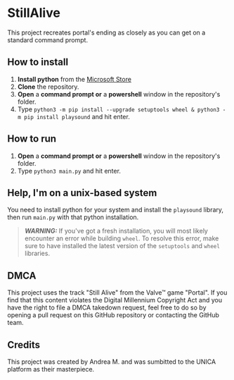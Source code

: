 # StillAlive
This project recreates portal's ending as closely as you can get on a standard command prompt.

## How to install
1. **Install python** from the [Microsoft Store](https://apps.microsoft.com/detail/9ncvdn91xzqp)
2. **Clone** the repository.
3. **Open** a **command prompt or** a **powershell** window in the repository's folder.
4. Type `python3 -m pip install --upgrade setuptools wheel & python3 -m pip install playsound` and hit enter.

## How to run
1. **Open** a **command prompt or** a **powershell** window in the repository's folder.
2. Type `python3 main.py` and hit enter.

## Help, I'm on a unix-based system
You need to install python for your system and install the `playsound` library, then run `main.py` with that python installation.

> ***WARNING:*** If you've got a fresh installation, you will most likely encounter an error while building `wheel`. To resolve this error, make sure to have installed the latest version of the `setuptools` and `wheel` libraries.

## DMCA
This project uses the track "Still Alive" from the Valve™ game "Portal". If you find that this content violates the Digital Millennium Copyright Act and you have the right to file a DMCA takedown request, feel free to do so by opening a pull request on this GitHub repository or contacting the GitHub team.

## Credits
This project was created by Andrea M. and was sumbitted to the UNICA platform as their masterpiece.